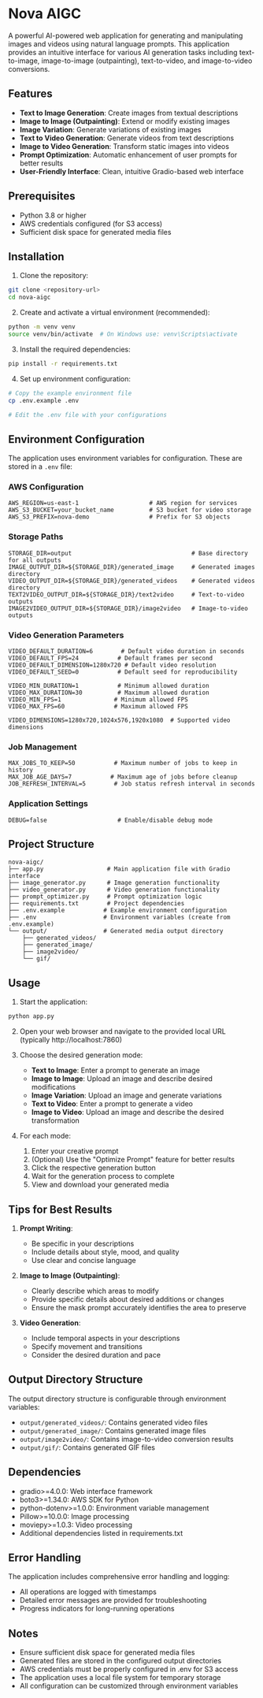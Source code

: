 # Nova AIGC

A powerful AI-powered web application for generating and manipulating images and videos using natural language prompts. This application provides an intuitive interface for various AI generation tasks including text-to-image, image-to-image (outpainting), text-to-video, and image-to-video conversions.

## Features

- **Text to Image Generation**: Create images from textual descriptions
- **Image to Image (Outpainting)**: Extend or modify existing images
- **Image Variation**: Generate variations of existing images
- **Text to Video Generation**: Generate videos from text descriptions
- **Image to Video Generation**: Transform static images into videos
- **Prompt Optimization**: Automatic enhancement of user prompts for better results
- **User-Friendly Interface**: Clean, intuitive Gradio-based web interface

## Prerequisites

- Python 3.8 or higher
- AWS credentials configured (for S3 access)
- Sufficient disk space for generated media files

## Installation

1. Clone the repository:
```bash
git clone <repository-url>
cd nova-aigc
```

2. Create and activate a virtual environment (recommended):
```bash
python -m venv venv
source venv/bin/activate  # On Windows use: venv\Scripts\activate
```

3. Install the required dependencies:
```bash
pip install -r requirements.txt
```

4. Set up environment configuration:
```bash
# Copy the example environment file
cp .env.example .env

# Edit the .env file with your configurations
```

## Environment Configuration

The application uses environment variables for configuration. These are stored in a `.env` file:

### AWS Configuration
```
AWS_REGION=us-east-1                    # AWS region for services
AWS_S3_BUCKET=your_bucket_name          # S3 bucket for video storage
AWS_S3_PREFIX=nova-demo                 # Prefix for S3 objects
```

### Storage Paths
```
STORAGE_DIR=output                                  # Base directory for all outputs
IMAGE_OUTPUT_DIR=${STORAGE_DIR}/generated_image     # Generated images directory
VIDEO_OUTPUT_DIR=${STORAGE_DIR}/generated_videos    # Generated videos directory
TEXT2VIDEO_OUTPUT_DIR=${STORAGE_DIR}/text2video     # Text-to-video outputs
IMAGE2VIDEO_OUTPUT_DIR=${STORAGE_DIR}/image2video   # Image-to-video outputs
```

### Video Generation Parameters
```
VIDEO_DEFAULT_DURATION=6        # Default video duration in seconds
VIDEO_DEFAULT_FPS=24           # Default frames per second
VIDEO_DEFAULT_DIMENSION=1280x720 # Default video resolution
VIDEO_DEFAULT_SEED=0           # Default seed for reproducibility

VIDEO_MIN_DURATION=1           # Minimum allowed duration
VIDEO_MAX_DURATION=30          # Maximum allowed duration
VIDEO_MIN_FPS=1               # Minimum allowed FPS
VIDEO_MAX_FPS=60              # Maximum allowed FPS

VIDEO_DIMENSIONS=1280x720,1024x576,1920x1080  # Supported video dimensions
```

### Job Management
```
MAX_JOBS_TO_KEEP=50           # Maximum number of jobs to keep in history
MAX_JOB_AGE_DAYS=7           # Maximum age of jobs before cleanup
JOB_REFRESH_INTERVAL=5        # Job status refresh interval in seconds
```

### Application Settings
```
DEBUG=false                    # Enable/disable debug mode
```

## Project Structure

```
nova-aigc/
├── app.py                  # Main application file with Gradio interface
├── image_generator.py      # Image generation functionality
├── video_generator.py      # Video generation functionality
├── prompt_optimizer.py     # Prompt optimization logic
├── requirements.txt        # Project dependencies
├── .env.example           # Example environment configuration
├── .env                   # Environment variables (create from .env.example)
└── output/                # Generated media output directory
    ├── generated_videos/
    ├── generated_image/
    ├── image2video/
    └── gif/
```

## Usage

1. Start the application:
```bash
python app.py
```

2. Open your web browser and navigate to the provided local URL (typically http://localhost:7860)

3. Choose the desired generation mode:
   - **Text to Image**: Enter a prompt to generate an image
   - **Image to Image**: Upload an image and describe desired modifications
   - **Image Variation**: Upload an image and generate variations
   - **Text to Video**: Enter a prompt to generate a video
   - **Image to Video**: Upload an image and describe the desired transformation

4. For each mode:
   1. Enter your creative prompt
   2. (Optional) Use the "Optimize Prompt" feature for better results
   3. Click the respective generation button
   4. Wait for the generation process to complete
   5. View and download your generated media

## Tips for Best Results

1. **Prompt Writing**:
   - Be specific in your descriptions
   - Include details about style, mood, and quality
   - Use clear and concise language

2. **Image to Image (Outpainting)**:
   - Clearly describe which areas to modify
   - Provide specific details about desired additions or changes
   - Ensure the mask prompt accurately identifies the area to preserve

3. **Video Generation**:
   - Include temporal aspects in your descriptions
   - Specify movement and transitions
   - Consider the desired duration and pace

## Output Directory Structure

The output directory structure is configurable through environment variables:

- `output/generated_videos/`: Contains generated video files
- `output/generated_image/`: Contains generated image files
- `output/image2video/`: Contains image-to-video conversion results
- `output/gif/`: Contains generated GIF files

## Dependencies

- gradio>=4.0.0: Web interface framework
- boto3>=1.34.0: AWS SDK for Python
- python-dotenv>=1.0.0: Environment variable management
- Pillow>=10.0.0: Image processing
- moviepy>=1.0.3: Video processing
- Additional dependencies listed in requirements.txt

## Error Handling

The application includes comprehensive error handling and logging:
- All operations are logged with timestamps
- Detailed error messages are provided for troubleshooting
- Progress indicators for long-running operations

## Notes

- Ensure sufficient disk space for generated media files
- Generated files are stored in the configured output directories
- AWS credentials must be properly configured in .env for S3 access
- The application uses a local file system for temporary storage
- All configuration can be customized through environment variables
